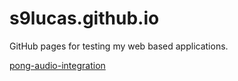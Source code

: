 # s9lucas.github.io
GitHub pages for testing my web based applications.  
  
[pong-audio-integration](./pong)
